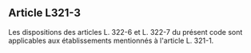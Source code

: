 ## Article L321-3


Les dispositions des articles L. 322-6 et L. 322-7 du présent code sont applicables aux établissements
mentionnés à l'article L. 321-1.

